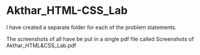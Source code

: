 # Akthar_HTML-CSS_Lab

I have created a separate folder for each of the problem statements.

The screenshots of all have be put in a single pdf file called Screenshots of Akthar_HTML&CSS_Lab.pdf
